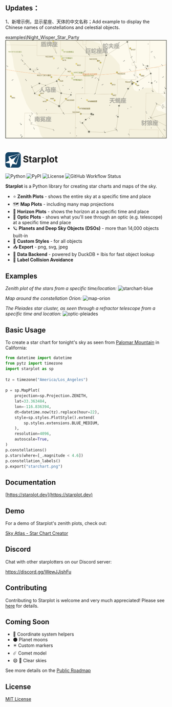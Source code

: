 ## Updates：
1、新增示例，显示星座、天体的中文名称；Add example to display the Chinese names of constellations and celestial objects.

examples\Night_Wisper_Star_Party
<img src="examples\Night_Wisper_Star_Party/map_sagittarius.png">


# <img src="https://raw.githubusercontent.com/steveberardi/starplot/main/docs/images/favicon.svg" width="48" style="vertical-align:middle"> Starplot
![Python](https://img.shields.io/pypi/pyversions/starplot?style=for-the-badge&color=6388b0)
![PyPI](https://img.shields.io/pypi/v/starplot?style=for-the-badge&color=57a8a8)
![License](https://img.shields.io/github/license/steveberardi/starplot?style=for-the-badge&color=8b63b0)
![GitHub Workflow Status](https://img.shields.io/github/actions/workflow/status/steveberardi/starplot/test.yml?style=for-the-badge&color=88b063)

**Starplot** is a Python library for creating star charts and maps of the sky.

- ⭐ **Zenith Plots** - shows the entire sky at a specific time and place
- 🗺️ **Map Plots** - including many map projections
- 🌃 **Horizon Plots** - shows the horizon at a specific time and place
- 🔭 **Optic Plots** - shows what you'll see through an optic (e.g. telescope) at a specific time and place
- 🪐 **Planets and Deep Sky Objects (DSOs)** - more than 14,000 objects built-in
- 🎨 **Custom Styles** - for all objects
- 📥 **Export** - png, svg, jpeg
- 🚀 **Data Backend** - powered by DuckDB + Ibis for fast object lookup
- 🧭 **Label Collision Avoidance**

## Examples
*Zenith plot of the stars from a specific time/location:*
![starchart-blue](https://starplot.dev/images/examples/star_chart_basic.png)

*Map around the constellation Orion:*
![map-orion](https://starplot.dev/images/examples/map_orion.png)

*The Pleiades star cluster, as seen through a refractor telescope from a specific time and location:*
![optic-pleiades](https://starplot.dev/images/examples/optic_m45.png)

## Basic Usage

To create a star chart for tonight's sky as seen from [Palomar Mountain](https://en.wikipedia.org/wiki/Palomar_Mountain) in California:

```python
from datetime import datetime
from pytz import timezone
import starplot as sp

tz = timezone("America/Los_Angeles")

p = sp.MapPlot(
    projection=sp.Projection.ZENITH,
    lat=33.363484,
    lon=-116.836394,
    dt=datetime.now(tz).replace(hour=22),
    style=sp.styles.PlotStyle().extend(
        sp.styles.extensions.BLUE_MEDIUM,
    ),
    resolution=4096,
    autoscale=True,
)
p.constellations()
p.stars(where=[_.magnitude < 4.6])
p.constellation_labels()
p.export("starchart.png")
```

## Documentation

[https://starplot.dev](https://starplot.dev)


## Demo
For a demo of Starplot's zenith plots, check out: 

[Sky Atlas - Star Chart Creator](https://skyatlas.app/star-charts/)

## Discord

Chat with other starplotters on our Discord server:

https://discord.gg/WewJJjshFu

## Contributing

Contributing to Starplot is welcome and very much appreciated! Please see [here](CONTRIBUTING.md) for details.

## Coming Soon
- 🧮 Coordinate system helpers
- 🌑 Planet moons
- ✴️ Custom markers
- ☄️ Comet model
- 😄 🔭 Clear skies

See more details on the [Public Roadmap](https://trello.com/b/sUksygn4/starplot-roadmap)

## License
[MIT License](https://github.com/steveberardi/starplot/blob/main/LICENSE)
